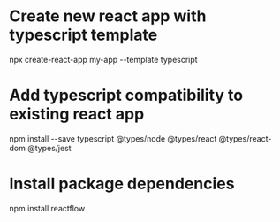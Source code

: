 # Create new react app with typescript template
npx create-react-app my-app --template typescript

# Add typescript compatibility to existing react app
npm install --save typescript @types/node @types/react @types/react-dom @types/jest

# Install package dependencies
npm install reactflow 


